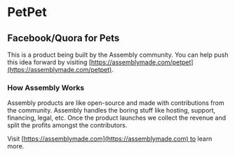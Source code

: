 # PetPet

## Facebook/Quora for Pets

This is a product being built by the Assembly community. You can help push this idea forward by visiting [https://assemblymade.com/petpet](https://assemblymade.com/petpet).

### How Assembly Works

Assembly products are like open-source and made with contributions from the community. Assembly handles the boring stuff like hosting, support, financing, legal, etc. Once the product launches we collect the revenue and split the profits amongst the contributors.

Visit [https://assemblymade.com](https://assemblymade.com) to learn more.
